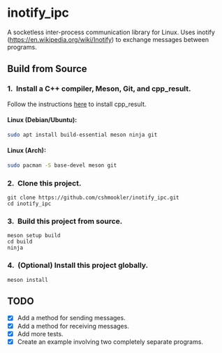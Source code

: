 # **inotify_ipc**

A socketless inter-process communication library for Linux.  Uses inotify (https://en.wikipedia.org/wiki/Inotify) to exchange messages between programs.

## Build from Source

### 1.&nbsp; Install a C++ compiler, Meson, Git, and cpp_result.

Follow the instructions [here](https://github.com/cshmookler/cpp_result) to install cpp_result.

#### Linux (Debian/Ubuntu):

```bash
sudo apt install build-essential meson ninja git
```

#### Linux (Arch):

```bash
sudo pacman -S base-devel meson git
```

### 2.&nbsp; Clone this project.

```
git clone https://github.com/cshmookler/inotify_ipc.git
cd inotify_ipc
```

### 3.&nbsp; Build this project from source.

```
meson setup build
cd build
ninja
```

### 4.&nbsp; (Optional) Install this project globally.

```
meson install
```

## **TODO**

- [X] Add a method for sending messages.
- [X] Add a method for receiving messages.
- [X] Add more tests.
- [X] Create an example involving two completely separate programs.
